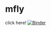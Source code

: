 # mfly

click here!
[![Binder](https://mybinder.org/badge_logo.svg)](https://mybinder.org/v2/gh/meigocar/mfly/HEAD)
